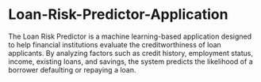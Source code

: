 # Loan-Risk-Predictor-Application
The Loan Risk Predictor is a machine learning-based application designed to help financial institutions evaluate the creditworthiness of loan applicants. By analyzing factors such as credit history, employment status, income, existing loans, and savings, the system predicts the likelihood of a borrower defaulting or repaying a loan.
